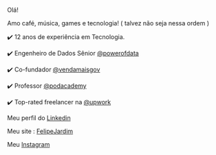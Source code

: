 

 Olá! 
 
 Amo café, música, games e tecnologia! ( talvez não seja nessa ordem ) 



✔️ 12 anos de experiência em Tecnologia.

✔️ Engenheiro de Dados Sênior [@powerofdata](https://www.powerofdata.com.br/)

✔️ Co-fundador [@vendamaisgov](https://www.vendamaisgov.com.br/)

✔️ Professor [@podacademy](https://www.podacademy.com.br/professores-pod-academy)

✔️ Top-rated freelancer na [@upwork](https://www.upwork.com/freelancers/~01e270ef24f4fb423a)




Meu perfil do [Linkedin](https://www.linkedin.com/in/felipe-jardim-fiorentino-0a0b5972/)

Meu site : [FelipeJardim](https://felipejardim.online/) 

Meu [Instagram](https://www.instagram.com/feelipejardim/)



